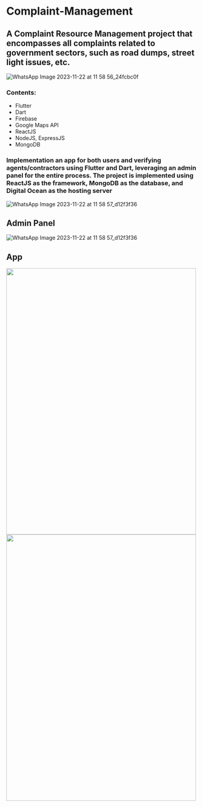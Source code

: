 # Complaint-Management
## A Complaint Resource Management project that encompasses all complaints related to government sectors, such as road dumps, street light issues, etc.

![WhatsApp Image 2023-11-22 at 11 58 56_24fcbc0f](https://github.com/agryashu23/Complaint-Management/assets/60836876/aa9c185d-1a19-4896-8fa6-c35f598bb19a)

### Contents:
- Flutter
- Dart
- Firebase
- Google Maps API
- ReactJS
- NodeJS, ExpressJS
- MongoDB
### Implementation an app for both users and verifying agents/contractors using Flutter and Dart, leveraging an admin panel for the entire process. The project is implemented using ReactJS as the framework, MongoDB as the database, and Digital Ocean as the hosting server 
  ![WhatsApp Image 2023-11-22 at 11 58 57_d12f3f36](https://github.com/agryashu23/Complaint-Management/assets/60836876/27338001-6ca2-4a3e-b860-5223d9bedd82 )
  ## Admin Panel
  ![WhatsApp Image 2023-11-22 at 11 58 57_d12f3f36](https://github.com/agryashu23/Complaint-Management/assets/60836876/3030a410-3a79-4a60-b29a-966480385603)

  ## App
  <img src="https://github.com/agryashu23/Complaint-Management/assets/60836876/8b029737-5b1d-4f80-93a3-0cc6c3babf74" width="500" height="700">                        <img src="https://github.com/agryashu23/Complaint-Management/assets/60836876/7479adf4-8a6b-4772-a74f-17d781b66f29" width="500" height="700">
  
  




